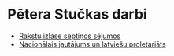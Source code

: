 # Pētera Stučkas darbi
- [Rakstu izlase septiņos sējumos](./rakstu-izlase-7-sejumos/)
- [Nacionālais jautājums un latviešu proletariāts](./nacionalais-jaut-un-latv-proletariats)